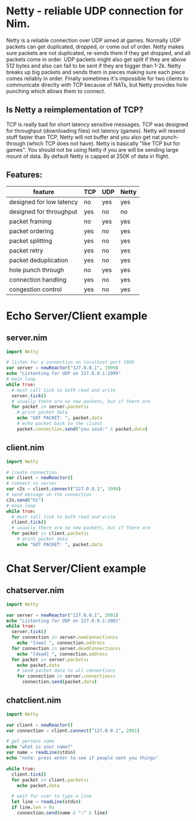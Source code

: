 # Netty - reliable UDP connection for Nim.

Netty is a reliable connection over UDP aimed at games. Normally UDP packets can get duplicated, dropped, or come out of order. Netty makes sure packets are not duplicated, re-sends them if they get dropped, and all packets come in order. UDP packets might also get split if they are above 512 bytes and also can fail to be sent if they are bigger than 1-2k. Netty breaks up big packets and sends them in pieces making sure each piece comes reliably in order. Finally sometimes it's impossible for two clients to communicate direclty with TCP because of NATs, but Netty provides hole punching which allows them to connect.

## Is Netty a reimplementation of TCP?

TCP is really bad for short latency sensitive messages. TCP was designed for throughput (downloading files) not latency (games). Netty will resend stuff faster than TCP, Netty will not buffer and you also get nat punch-through (which TCP does not have). Netty is basically "like TCP but for games". You should not be using Netty if you are will be sending large mount of data. By default Netty is capped at 250K of data in flight.

## Features:

| feature                   | TCP   | UDP      | Netty |
| ------------------------- | ----- | -------- | ------- |
| designed for low latency  | no    | yes      | yes     |
| designed for throughput   | yes   | no       | no      |
| packet framing            | no    | yes      | yes     |
| packet ordering           | yes   | no       | yes     |
| packet splitting          | yes   | no       | yes     |
| packet retry              | yes   | no       | yes     |
| packet deduplication      | yes   | no       | yes     |
| hole punch through        | no    | yes      | yes     |
| connection handling       | yes   | no       | yes     |
| congestion control        | yes   | no       | yes     |


# Echo Server/Client example

## server.nim

```nim
import Netty

# listen for a connection on localhost port 1999
var server = newReactor("127.0.0.1", 1999)
echo "Listenting for UDP on 127.0.0.1:1999"
# main loop
while true:
  # must call tick to both read and write
  server.tick()
  # usually there are no new packets, but if there are
  for packet in server.packets:
    # print packet data
    echo "GOT PACKET: ", packet.data
    # echo packet back to the client
    packet.connection.send("you said:" & packet.data)

```

## client.nim

```nim
import Netty

# create connection
var client = newReactor()
# connect to server
var c2s = client.connect("127.0.0.1", 1999)
# send message on the connection
c2s.send("hi")
# main loop
while true:
  # must call tick to both read and write
  client.tick()
  # usually there are no new packets, but if there are
  for packet in client.packets:
    # print packet data
    echo "GOT PACKET: ", packet.data
```

# Chat Server/Client example

## chatserver.nim

```nim
import Netty

var server = newReactor("127.0.0.1", 2001)
echo "Listenting for UDP on 127.0.0.1:2001"
while true:
  server.tick()
  for connection in server.newConnections:
    echo "[new] ", connection.address
  for connection in server.deadConnections:
    echo "[dead] ", connection.address
  for packet in server.packets:
    echo packet.data
    # send packet data to all connections
    for connection in server.connections:
      connection.send(packet.data)
```

## chatclient.nim

```nim
import Netty

var client = newReactor()
var connection = client.connect("127.0.0.1", 2001)

# get persons name
echo "what is your name?"
var name = readLine(stdin)
echo "note: press enter to see if people sent you things"

while true:
  client.tick()
  for packet in client.packets:
    echo packet.data

  # wait for user to type a line
  let line = readLine(stdin)
  if line.len > 0:
    connection.send(name & ":" & line)
```
